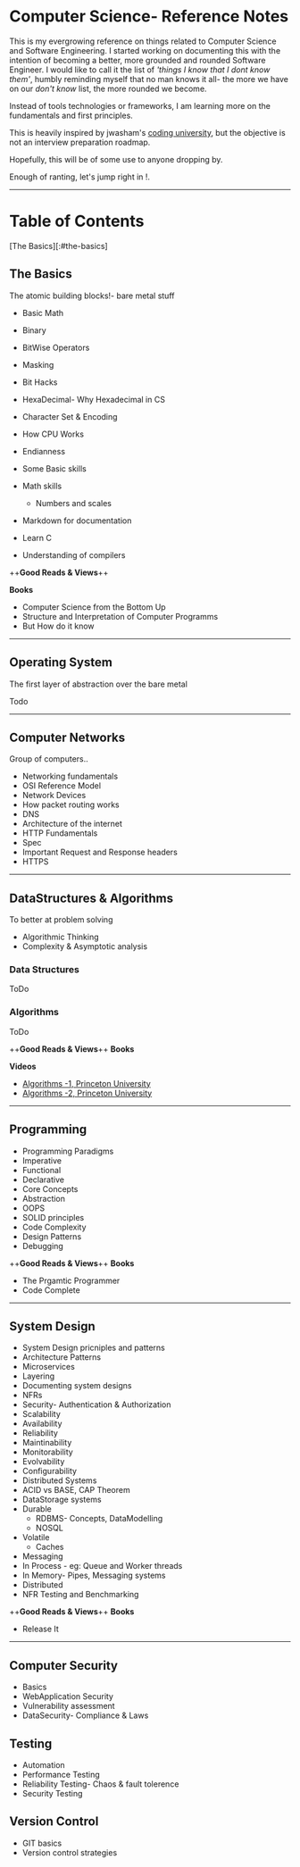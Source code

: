 
# Computer Science- Reference Notes

This is my evergrowing reference on things related to Computer Science and Software Engineering. I started working on documenting this with the intention of becoming a better, more grounded and rounded Software Engineer. I would like to call it the list of *'things I know that I dont know them'*, humbly reminding myself that no man knows it all- the more we have on our *don't know* list, the more rounded we become.

Instead of tools technologies or frameworks, I am learning more on the fundamentals and first principles. 

This is heavily inspired by jwasham's [coding university](https://github.com/jwasham/coding-interview-university), but the objective is not an interview preparation roadmap.

Hopefully, this will be of some use to anyone dropping by.

Enough of ranting, let's jump right in !.

---
# Table of Contents
[The Basics][:#the-basics]

## The Basics

The atomic building blocks!- bare metal stuff

* Basic Math
 * Binary
 * BitWise Operators
 * Masking
 * Bit Hacks
 * HexaDecimal- Why Hexadecimal in CS

* Character Set & Encoding
* How CPU Works
* Endianness
* Some Basic skills
 * Math skills
  	*  Numbers and scales
 * Markdown for documentation
 * Learn C
 * Understanding of compilers


++**Good Reads & Views**++

**Books**
* Computer Science from the Bottom Up
* Structure and Interpretation of Computer Programms
* But How do it know

---

## Operating System

The first layer of abstraction over the bare metal

Todo

---

## Computer Networks

Group of computers..

* Networking fundamentals
* OSI Reference Model
* Network Devices
* How packet routing works
* DNS
* Architecture of the internet
* HTTP Fundamentals
 * Spec
 * Important Request and Response headers
 * HTTPS

---

## DataStructures & Algorithms

To better at problem solving

* Algorithmic Thinking
* Complexity & Asymptotic analysis

### Data Structures
ToDo

### Algorithms
ToDo


++**Good Reads & Views**++
**Books**

**Videos**
* [Algorithms -1, Princeton University](https://www.coursera.org/learn/algorithms-part1/home/welcome)
* [Algorithms -2, Princeton University](https://www.coursera.org/learn/algorithms-part2/home/welcome)

---
## Programming
* Programming Paradigms
 * Imperative
 * Functional
 * Declarative
* Core Concepts
 * Abstraction
 * OOPS
* SOLID principles
* Code Complexity
* Design Patterns
* Debugging


++**Good Reads & Views**++
**Books**
* The Prgamtic Programmer
* Code Complete

---
## System Design
* System Design pricniples and patterns
 * Architecture Patterns
 * Microservices
* Layering
* Documenting system designs
* NFRs
 * Security- Authentication & Authorization
 * Scalability
 * Availability
 * Reliability
 * Maintinability
 * Monitorability
 * Evolvability
 * Configurability
* Distributed Systems
 * ACID vs BASE, CAP Theorem
* DataStorage systems
 * Durable
 	* RDBMS- Concepts, DataModelling
 	* NOSQL
 * Volatile
 	* Caches
* Messaging
 * In Process - eg: Queue and Worker threads
 * In Memory- Pipes, Messaging systems
 * Distributed
* NFR Testing and Benchmarking


++**Good Reads & Views**++
**Books**
* Release It

---

## Computer Security
* Basics
* WebApplication Security
* Vulnerability assessment
* DataSecurity- Compliance & Laws

## Testing
* Automation
* Performance Testing
* Reliability Testing- Chaos & fault tolerence
* Security Testing


## Version Control
* GIT basics
* Version control strategies








